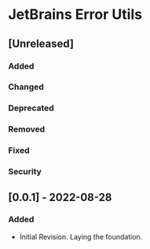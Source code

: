 <!-- Keep a Changelog guide -> https://keepachangelog.com -->

# JetBrains Error Utils

## [Unreleased]
### Added

### Changed

### Deprecated

### Removed

### Fixed

### Security

## [0.0.1] - 2022-08-28
### Added
- Initial Revision. Laying the foundation.